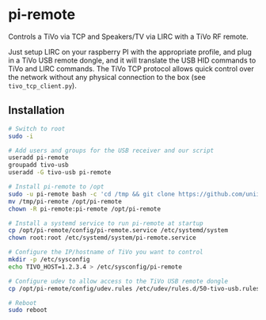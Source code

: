 # pi-remote

Controls a TiVo via TCP and Speakers/TV via LIRC with a TiVo RF remote.

Just setup LIRC on your raspberry PI with the appropriate profile, and plug in a TiVo USB remote dongle, and it will translate the USB HID commands to TiVo and LIRC commands. The TiVo TCP protocol allows quick control over the network without any physical connection to the box (see `tivo_tcp_client.py`).


## Installation
```bash
# Switch to root
sudo -i

# Add users and groups for the USB receiver and our script
useradd pi-remote
groupadd tivo-usb
useradd -G tivo-usb pi-remote

# Install pi-remote to /opt
sudo -u pi-remote bash -c 'cd /tmp && git clone https://github.com/uniite/pi-remote.git'
mv /tmp/pi-remote /opt/pi-remote
chown -R pi-remote:pi-remote /opt/pi-remote

# Install a systemd service to run pi-remote at startup
cp /opt/pi-remote/config/pi-remote.service /etc/systemd/system
chown root:root /etc/systemd/system/pi-remote.service

# Configure the IP/hostname of TiVo you want to control
mkdir -p /etc/sysconfig
echo TIVO_HOST=1.2.3.4 > /etc/sysconfig/pi-remote

# Configure udev to allow access to the TiVo USB remote dongle
cp /opt/pi-remote/config/udev.rules /etc/udev/rules.d/50-tivo-usb.rules

# Reboot
sudo reboot
```
